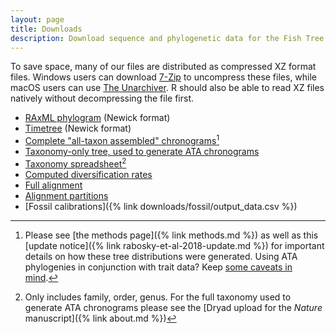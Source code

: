 ```yaml
---
layout: page
title: Downloads
description: Download sequence and phylogenetic data for the Fish Tree of Life
---
```


To save space, many of our files are distributed as compressed XZ format files. Windows users can download [7-Zip](http://www.7-zip.org/) to uncompress these files, while macOS users can use [The Unarchiver](https://theunarchiver.com/). R should also be able to read XZ files natively without decompressing the file first.

- [RAxML phylogram](actinopt_12k_raxml.tre.xz) (Newick format)
- [Timetree](actinopt_12k_treePL.tre.xz) (Newick format)
- [Complete "all-taxon assembled" chronograms](actinopt_full.trees.xz)[^1]
- [Taxonomy-only tree, used to generate ATA chronograms](taxonomy.tre.xz)
- [Taxonomy spreadsheet](PFC_short_classification.csv.xz)[^2]
- [Computed diversification rates](tiprates.csv.xz)
- [Full alignment](final_alignment.phylip.xz)
- [Alignment partitions](final_alignment.partitions)
- [Fossil calibrations]({% link downloads/fossil/output_data.csv %})


[^1]: Please see [the methods page]({% link methods.md %}) as well as this [update notice]({% link rabosky-et-al-2018-update.md %}) for important details on how these tree distributions were generated. Using ATA phylogenies in conjunction with trait data? Keep [some caveats in mind](https://doi.org/10.1111/evo.12817).

[^2]: Only includes family, order, genus. For the full taxonomy used to generate ATA chronograms please see the [Dryad upload for the *Nature* manuscript]({% link about.md %})
